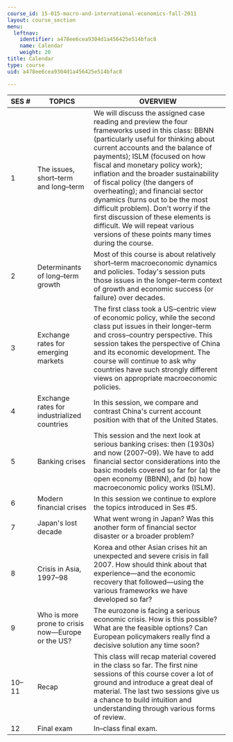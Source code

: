 ```yaml
---
course_id: 15-015-macro-and-international-economics-fall-2011
layout: course_section
menu:
  leftnav:
    identifier: a478ee6cea9304d1a456425e514bfac8
    name: Calendar
    weight: 20
title: Calendar
type: course
uid: a478ee6cea9304d1a456425e514bfac8

---
```


| SES # | TOPICS | OVERVIEW |
| --- | --- | --- |
| 1 | The issues, short–term and long–term | We will discuss the assigned case reading and preview the four frameworks used in this class: BBNN (particularly useful for thinking about current accounts and the balance of payments); ISLM (focused on how fiscal and monetary policy work); inflation and the broader sustainability of fiscal policy (the dangers of overheating); and financial sector dynamics (turns out to be the most difficult problem). Don't worry if the first discussion of these elements is difficult. We will repeat various versions of these points many times during the course. |
| 2 | Determinants of long–term growth | Most of this course is about relatively short–term macroeconomic dynamics and policies. Today's session puts those issues in the longer–term context of growth and economic success (or failure) over decades. |
| 3 | Exchange rates for emerging markets | The first class took a US–centric view of economic policy, while the second class put issues in their longer–term and cross–country perspective. This session takes the perspective of China and its economic development. The course will continue to ask why countries have such strongly different views on appropriate macroeconomic policies. |
| 4 | Exchange rates for industrialized countries | In this session, we compare and contrast China's current account position with that of the United States. |
| 5 | Banking crises | This session and the next look at serious banking crises: then (1930s) and now (2007–09). We have to add financial sector considerations into the basic models covered so far for (a) the open economy (BBNN), and (b) how macroeconomic policy works (ISLM). |
| 6 | Modern financial crises | In this session we continue to explore the topics introduced in Ses #5. |
| 7 | Japan's lost decade | What went wrong in Japan? Was this another form of financial sector disaster or a broader problem? |
| 8 | Crisis in Asia, 1997–98 | Korea and other Asian crises hit an unexpected and severe crisis in fall 2007. How should think about that experience—and the economic recovery that followed—using the various frameworks we have developed so far? |
| 9 | Who is more prone to crisis now—Europe or the US? | The eurozone is facing a serious economic crisis. How is this possible? What are the feasible options? Can European policymakers really find a decisive solution any time soon? |
| 10–11 | Recap | This class will recap material covered in the class so far. The first nine sessions of this course cover a lot of ground and introduce a great deal of material. The last two sessions give us a chance to build intuition and understanding through various forms of review. |
| 12 | Final exam | In–class final exam.
